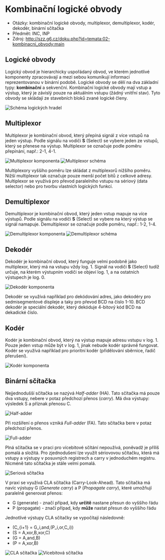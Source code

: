 # Kombinační logické obvody
- Otázky: kombinační logické obvody, multiplexor, demultiplexor, kodér, dekodér, binární sčítačka
- Předmět: INC, INP
- Zdroj: http://szz.g6.cz/doku.php?id=temata:02-kombinacni_obvody:main

## Logické obvody
Logický obvod je hierarchicky uspořádaný obvod, ve kterém jednotlivé komponenty zpracovávají a mezi sebou komunikují informaci reprezentovanou v binární podobě. Logické obvody se dělí na dva základní typy: __kombinační__ a sekvenční. Kombinační logické obvody mají vstup a výstup, který je závislý pouze na aktuálním vstupu (žádný vnitřní stav). Tyto obvody se skládají ze stavebních bloků zvané logické členy.

![Schéma logických hradel](./Images/02/logicke_hradla.png)

## Multiplexor
Multiplexor je kombinační obvod, který přepíná signál z více vstupů na jeden výstup. Podle signálu na vodiči __S__ (Select) se vybere jeden ze vstupů, který se přenese na výstup. Multiplexor se označuje podle poměru přepínání, např.: 2-1, 4-1.

![Multiplexor komponenta](./Images/02/multiplexor_hradlo.png)
![Multiplexor schéma](./Images/02/multiplexor_schema.png)

Multiplexory vyššího poměru lze skládat z multiplexorů nižšího poměru. Nižší multiplexor tak označuje pouze menší počet bitů z celkové adresy. Multiplexor se využívá pro převod paralelního vstupu na sériový (data selector) nebo pro tvorbu vlastních logických funkcí.

## Demultiplexor
Demultiplexor je kombinační obvod, který jeden vstup mapuje na více výstupů. Podle signálu na vodiči __S__ (Select) se vybere na který výstup se signál namapuje. Demultiplexor se označuje podle poměru, např.: 1-2, 1-4.

![Demultiplexor komponenta](./Images/02/demultiplexor_hradlo.png)
![Demultiplexor schéma](./Images/02/demultiplexor_schema.png)

## Dekodér
Dekodér je kombinační obvod, který funguje velmi podobně jako multiplexor, který má na vstupu vždy log. 1. Signál na vodiči __S__ (Select) tudíž určuje, na kterém výstupním vodiči se objeví log. 1, a na ostatních výstupech je log. 0.

![Dekodér komponenta](./Images/02/dekoder.png)

Dekodér se využívá například pro dekódování adres, jako dekodéry pro sedmisegmentové displeje a taky pro převod BCD na číslo 1-10. BCD dekodér je speciální dekodér, který dekóduje 4-bitový kód BCD na dekadické číslo.

## Kodér
Kodér je kombinační obvod, který na výstup mapuje adresu vstupu v log. 1. Pouze jeden vstup může být v log. 1, jinak nebude kodér správně fungovat. Kodér se využívá například pro prioritní kodér (přidělování sběrnice, řadič přerušení).

![Kodér komponenta](./Images/02/koder.png)

## Binární sčítačka
Nejjednodušší sčítačka se nazývá _Half-adder_ (HA). Tato sčítačka má pouze dva vstupy, nebere v potaz předchozí přenos (_carry_). Má dva výstupy: výsledek S a příznak přenosu C.

![Half-adder](./Images/02/half-adder.png)

Při rozšíření o přenos vzniká _Full-adder_ (FA). Tato sčítačka bere v potaz předchozí přenos.

![Full-adder](./Images/02/full-adder.png)

Plná sčítačka se v praci pro vícebitové sčítání nepoužívá, poněvadž je příliš pomalá a složitá. Pro zjednodušení lze využít sériovovou sčítačku, která má vstupy a výstupy v posuvných registrech a carry v jednoduchém registru. Nicméně tato sčítačka je stále velmi pomalá.

![Seriová sčítačka](./Images/02/seriova_scitacka.png)

V praxi se využívá CLA sčítačka (Carry-Look-Ahead). Tato sčítačka má navíc výstupy G (_Generate carry_) a P (_Propagate carry_), které umožňují paralelně generovat přenos:
- G (generate) - značí případ, kdy __určitě__ nastane přesun do vyššího řádu
- P (propagate) - značí případ, kdy __může__ nastat přesun do vyššího řádu

Jednotlivé výstupy CLA sčítačky se vypočítají následovně:
- \(C_{i+1} = G_i\,and\,(P_i\,or\,C_i)\)
- \(S = A\,xor\,B\,xor\,C\)
- \(G = A\,and\,B\)
- \(P = A\,xor\,B\)

![CLA sčítačka](./Images/02/cla_scitacka.png)
![Vícebitová sčítačka](./Images/02/cla_scitacka_vicebitova.png)
